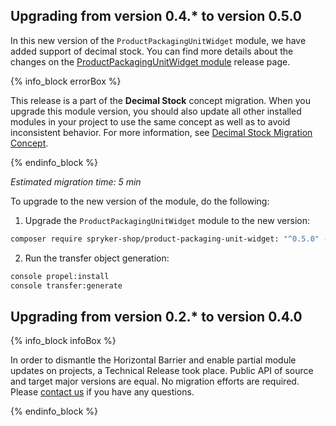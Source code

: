 

## Upgrading from version 0.4.* to version 0.5.0

In this new version of the `ProductPackagingUnitWidget` module, we have added support of decimal stock. You can find more details about the changes on the [ProductPackagingUnitWidget module](https://github.com/spryker-shop/product-packaging-unit-widget/releases) release page.

{% info_block errorBox %}

This release is a part of the **Decimal Stock** concept migration. When you upgrade this module version, you should also update all other installed modules in your project to use the same concept as well as to avoid inconsistent behavior. For more information, see [Decimal Stock Migration Concept](/docs/scos/dev/migration-concepts/decimal-stock-migration-concept.html).

{% endinfo_block %}


*Estimated migration time: 5 min*

To upgrade to the new version of the module, do the following:

1. Upgrade the `ProductPackagingUnitWidget` module to the new version:

```bash
composer require spryker-shop/product-packaging-unit-widget: "^0.5.0" --update-with-dependencies
```

2. Run the transfer object generation:

```bash
console propel:install
console transfer:generate
```


## Upgrading from version 0.2.* to version 0.4.0

{% info_block infoBox %}

In order to dismantle the Horizontal Barrier and enable partial module updates on projects, a Technical Release took place. Public API of source and target major versions are equal. No migration efforts are required. Please [contact us](https://spryker.com/en/support/) if you have any questions.

{% endinfo_block %}
